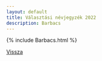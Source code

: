 ```yaml
---
layout: default
title: Választási névjegyzék 2022
description: Barbacs
---
```


{% include Barbacs.html %}

[Vissza](./)